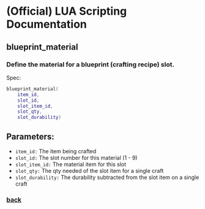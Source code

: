 
# (Official) LUA Scripting Documentation

## blueprint_material

### Define the material for a blueprint (crafting recipe) slot.

Spec:
```lua
blueprint_material(
	item_id,
	slot_id,
	slot_item_id,
	slot_qty,
	slot_durability)
```
## Parameters:
- `item_id:` The item being crafted
- `slot_id:` The slot number for this material (1 - 9)
- `slot_item_id:` The material item for this slot
- `slot_qty:` The qty needed of the slot item for a single craft
- `slot_durability:` The durability subtracted from the slot item on a single craft

### [back](../other)

